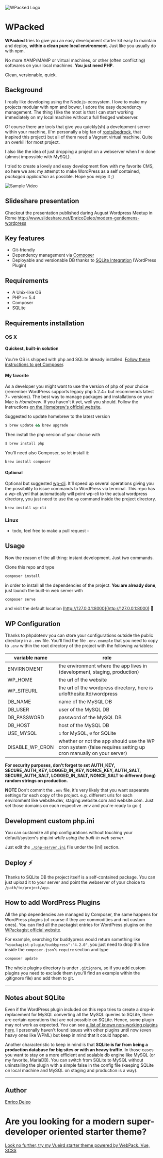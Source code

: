 ![WPacked Logo](logo.png)

# WPacked

**WPacked** tries to give you an easy development starter kit easy to maintain and deploy, **within a clean pure local environment**. Just like you usually do with npm.

No more XAMP/MAMP or virtual machines, or other (often conflicting) softwares on your local machines.
**You just need PHP**.

Clean, versionable, quick.

## Background

I really like developing using the Node.js-ecosystem. I love to make my projects modular with npm and bower, I adore the easy dependency management.
The thing I like the most is that I can start working immediately on my local machine without a full fledged webserver.

Of course there are tools that give you quickly(sh) a development server within your machine, (I'm personally a big fan of [roots/bedrock](https://github.com/roots/bedrock), that inspired this project) but all of them need a Vagrant virtual machine. Quite an overkill for most project.

I also like the idea of just dropping a project on a webserver when I'm done (almost impossible with MySQL).

I tried to create a lovely and easy development flow with my favorite CMS, so here we are: my attempt to make WordPress as a self contained, _packaged application_ as possible. Hope you enjoy it ;)

![Sample Video](sample.gif)

## Slideshare presentation

Checkout the presentation published during August Wordpress Meetup in Rome http://www.slideshare.net/EnricoDeleo/modern-gentlemens-wordpress

## Key features

* Git-friendly
* Dependency management via [Composer](https://getcomposer.org/)
* Deployable and versionable DB thanks to [SQLite Integration](https://wordpress.org/plugins/sqlite-integration/) (WordPress Plugin)

## Requirements

* A Unix-like OS
* PHP >= 5.4
* Composer
* SQLite

## Requirements installation

### OS X

#### Quickest, built-in solution

You're OS is shipped with php and SQLite already installed. [Follow these instructions to get Composer](https://getcomposer.org/doc/00-intro.md).

#### My favorite

As a developer you might want to use the version of php of your choice (remember WordPress supports legacy php 5.2.4+ but recommends latest 7+ versions).
The best way to manage packages and installations on your Mac is _Homebrew_.
If you haven't it yet, well you should. Follow the instructions [on the Homebrew's official website](http://brew.sh/).

Suggested to update homebrew to the latest version

```bash
$ brew update && brew upgrade
```

Then install the php version of your choice with

```bash
$ brew install php
```

You'll need also Composer, so let install it:

```bash
brew install composer
```

#### Optional

Optional but suggested [wp-cli](https://github.com/wp-cli/wp-cli). It'll speed up several operations giving you the possibility to issue commands to WordPress via terminal.
This repo has a wp-cli.yml that automatically will point wp-cli to the actual wordpress directory, you just need to use the `wp` command inside the project directory.

```bash
brew install wp-cli
```

### Linux

- todo, feel free to make a pull request -

## Usage

Now the reason of the all thing: instant development. Just two commands.

Clone this repo and type

```bash
composer install
```

in order to install all the dependencies of the project. **You are already done**, just launch the built-in web server with

```bash
composer serve
```

and visit the default location [http://127.0.0.1:8000](http://127.0.0.1:8000) :rocket:

## WP Configuration

Thanks to phpdotenv you can store your configurations outside the public directory in a `.env` file. You'll find the file `.env.example` that you need to copy to `.env` within the root directory of the project with the following variables:

|**variable name** |**role**|
|------------------|--------|
| ENVIRNOMENT      | the environment where the app lives in (development, staging, production) |
| WP_HOME          | the url of the website|
| WP_SITEURL       | the url of the wordpress directory, here is urlofthesite.ltd/wordpress|
| DB_NAME          | name of the MySQL DB|
| DB_USER          | user of the MySQL DB|
| DB_PASSWORD      | password of the MySQL DB|
| DB_HOST          | host of the MySQL DB|
| USE_MYSQL        | `1` for MySQL, `0` for SQLite|
| DISABLE_WP_CRON  | whether or not the app should use the WP cron system (false requires setting up cron manually on your server)|

**For security purposes, don't forget to set AUTH_KEY, SECURE_AUTH_KEY, LOGGED_IN_KEY, NONCE_KEY, AUTH_SALT, SECURE_AUTH_SALT, LOGGED_IN_SALT, NONCE_SALT to different (long) random strings on production.**

**NOTE**
Don't commit the `.env` file, it's very likely that you want sapearate settings for each copy of the project. e.g. different urls for each environment like website.dev, staging.website.com and website.com. Just set those domains on each respective .env and you're ready to go :)

## Development custom php.ini

You can customize all php configurations without touching your default/system's php.ini *while using the built-in web server*.

Just edit the [`./php-server.ini`](php-server.ini) file under the [ini] section.

## Deploy :zap:

Thanks to SQLite DB the project itself is a self-contained package. You can just upload it to your server and point the webserver of your choice to `/path/to/project/app`.


## How to add WordPress Plugins

All the php dependencies are managed by Composer, the same happens for WordPress plugins (of course if they are commodities and not custom ones). You can find all the packagist entries for WordPress plugins on the [WPackagist official website](http://wpackagist.org/).

For example, searching for buddypress would return something like `"wpackagist-plugin/buddypress":"4.2.0"`, you just need to drop this line inside the `composer.json`'s `require` section and type

```bash
composer update
```

The whole plugins directory is under `.gitignore`, so if you add custom plugins you need to exclude them (you'll find an example within the .gitignore file) and add them to git.

_________________________________________


## Notes about SQLite

Even if the WordPress plugin included on this repo tries to create a drop-in replacement for MySQL converting all the MySQL queries to SQLite, there are certain operations that are not possible on SQLite. Hence, some plugin may not work as expected. You can see [a list of known non-working plugins here](http://dogwood.skr.jp/wordpress/sqlite-integration/#plugin-compat). I personally haven't found issues with other plugins until now (even heavy ones like WPML) but keep in mind that it could happen.

Another characteristic to keep in mind is that **SQLite is far from being a production database for big sites or with an heavy traffic**. In those cases you want to stay on a more efficient and scalable db engine like MySQL (or my favorite, MariaDB). You can switch from SQLite to MySQL without uninstalling the plugin with a simple false in the config file (keeping SQLite on local machine and MySQL on staging and production is a way).

_________________________________________

## Author
[Enrico Deleo](https://enricodeleo.com)

# Are you looking for a modern super-developer oriented starter theme?
[Look no further, try my Vueird starter theme powered by WebPack, Vue, SCSS](https://github.com/enricodeleo/vueird/)

